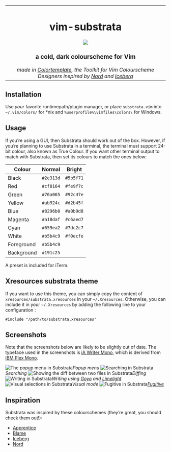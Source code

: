 <table><tbody align="center"><tr><td>
<h1>vim-substrata</h1>
<img src="https://raw.githubusercontent.com/arzg/resources/master/substrata-screenshot.png"/>
<h3>a cold, dark colourscheme for Vim</h3>
<em>made in <a href="https://github.com/lifepillar/vim-colortemplate">Colortemplate</a>, the Toolkit for Vim Colourscheme Designers</em>
<em>inspired by <a href="https://www.nordtheme.com/ports/vim">Nord</a> and <a href="https://cocopon.github.io/iceberg.vim/">Iceberg</a></em>
</td></tr></tbody></table>

## Installation

Use *your* favorite runtimepath/plugin manager, or place `substrata.vim` into
`~/.vim/colors/` for \*nix and `%userprofile%\vimfiles\colors\` for Windows.

## Usage

If you’re using a GUI, then Substrata should work out of the box. However, if you’re planning to use Substrata in a terminal, the terminal must support 24-bit colour, also known as True Colour. If you want other terminal output to match with Substrata, then set its colours to match the ones below:

| Colour     | Normal    | Bright    |
| ---        | ---       | ---       |
| Black      | `#2e313d` | `#5b5f71` |
| Red        | `#cf8164` | `#fe9f7c` |
| Green      | `#76a065` | `#92c47e` |
| Yellow     | `#ab924c` | `#d2b45f` |
| Blue       | `#8296b0` | `#a0b9d8` |
| Magenta    | `#a18daf` | `#c6aed7` |
| Cyan       | `#659ea2` | `#7dc2c7` |
| White      | `#b5b4c9` | `#f0ecfe` |
| Foreground | `#b5b4c9` |           |
| Background | `#191c25` |           |

A preset is included for iTerm.

## Xresources substrata theme

If you want to use this theme, you can simply copy the content of `xresources/substrata.xresources` in your `~/.Xresources`. Otherwise, you can include it in your `~/.Xresources` by adding the following line to your configuration :

`#include "/path/to/substrata.xresources"`

## Screenshots

Note that the screenshots below are likely to be slightly out of date. The typeface used in the screenshots is [iA Writer Mono][iafont], which is derived from [IBM Plex Mono][ibmfont].

![The popup menu in Substrata](https://raw.githubusercontent.com/arzg/resources/master/substrata-popup.png)*Popup menu*
![Searching in Substrata](https://raw.githubusercontent.com/arzg/resources/master/substrata-search.png)*Searching*
![Showing the diff between two files in Substrata](https://raw.githubusercontent.com/arzg/resources/master/substrata-diff.png)*Diffing*
![Writing in Substrata](https://raw.githubusercontent.com/arzg/resources/master/substrata-goyo.png)*Writing using [Goyo][goyo] and [Limelight][lime]*
![Visual selections in Substrata](https://raw.githubusercontent.com/arzg/resources/master/substrata-visual.png)*Visual mode*
![Fugitive in Substrata](https://raw.githubusercontent.com/arzg/resources/master/substrata-git.png)*[Fugitive][fug]*

## Inspiration

Substrata was inspired by these colourschemes (they’re great, you should check them out!):

- [Apprentice][appr]
- [Blame][blame]
- [Iceberg][ice]
- [Nord][nord]

[appr]: https://github.com/romainl/Apprentice
[blame]: https://github.com/hauleth/blame.vim
[fug]: https://github.com/tpope/vim-fugitive
[goyo]: https://github.com/junegunn/goyo.vim
[iafont]: https://github.com/iaolo/iA-Fonts/tree/master/iA%20Writer%20Mono
[ibmfont]: https://github.com/IBM/plex
[ice]: https://github.com/cocopon/iceberg.vim
[lime]: https://github.com/junegunn/limelight.vim
[nord]: https://www.nordtheme.com/ports/vim
